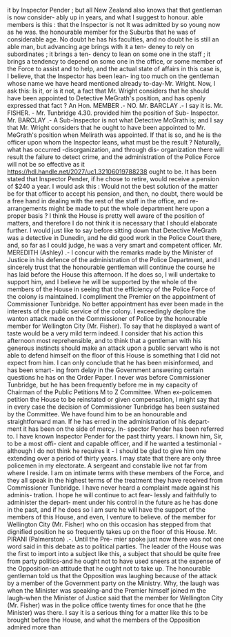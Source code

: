 it by Inspector Pender ; but all New Zealand also knows that that gentleman is now consider- ably up in years, and what I suggest to honour. able members is this : that the Inspector is not It was admitted by so young now as he was. the honourable member for the Suburbs that he was of considerable age. No doubt he has his faculties, and no doubt he is still an able man, but advancing age brings with it a ten- deney to rely on subordinates ; it brings a ten- dency to lean on some one in the staff ; it brings a tendency to depend on some one in the office, or some member of the Force to assist and to help, and the actual state of affairs in this case is, I believe, that the Inspector has been lean- ing too much on the gentleman whose name we have heard mentioned already to-day-Mr. Wright. Now, I ask this: Is it, or is it not, a fact that Mr. Wright considers that he should have been appointed to Detective MeGrath's position, and has openly expressed that fact ? An Hon. MEMBER .- NO. Mr. BARCLAY .- I say it is. Mr. FISHER. - Mr. Tunbridge 4.30. provided him the position of Sub- Inspector. Mr. BARCLAY .- A Sub-Inspector is not what Detective McGrath is; and I say that Mr. Wright considers that he ought to have been appointed to Mr. MeGrath's position when Melirath was appointed. If that is so, and he is the officer upon whom the Inspector leans, what must be the result ? Naturally, what has occurred -disorganization, and through dis- organization there will result the failure to detect crime, and the administration of the Police Force will not be so effective as it https://hdl.handle.net/2027/uc1.32106019788238 ought to be. It has been stated that Inspector Pender, if he chose to retire, would receive a pension of $240 a year. I would ask this : Would not the best solution of the matter be for that officer to accept his pension, and then, no doubt, there would be a free hand in dealing with the rest of the staff in the office, and re- arrangements might be made to put the whole department here upon a proper basis ? I think the House is pretty well aware of the position of matters, and therefore I do not think it is necessary that I should elaborate further. I would just like to say before sitting down that Detective MeGrath was a detective in Dunedin, and he did good work in the Police Court there, and, so far as I could judge, he was a very smart and competent officer. Mr. MEREDITH (Ashley) .- I concur with the remarks made by the Minister of Justice in his defence of the administration of the Police Department, and I sincerely trust that the honourable gentleman will continue the course he has laid before the House this afternoon. If he does so, I will undertake to support him, and I believe he will be supported by the whole of the members of the House in seeing that the efficiency of the Police Force of the colony is maintained. I compliment the Premier on the appointment of Commissioner Tunbridge. No better appointment has ever been made in the interests of the public service of the colony. I exceedingly deplore the wanton attack made on the Commissioner of Police by the honourable member for Wellington City (Mr. Fisher). To say that he displayed a want of taste would be a very mild term indeed. I consider that his action this afternoon most reprehensible, and to think that a gentleman with his generous instincts should make an attack upon a public servant who is not able to defend himself on the floor of this House is something that I did not expect from him. I can only conclude that he has been misinformed, and has been smart- ing from delay in the Government answering certain questions he has on the Order Paper. I never was before Commissioner Tunbridge, but he has been frequently before me in my capacity of Chairman of the Public Petitions M to Z Committee. When ex-policemen petition the House to be reinstated or given compensation, I might say that in every case the decision of Commissioner Tunbridge has been sustained by the Committee. We have found him to be an honourable and straightforward man. If he has erred in the administration of his depart- ment it has been on the side of mercy. In- spector Pender has been referred to. I have known Inspector Pender for the past thirty years. I known him, Sir, to be a most offi- cient and capable officer, and if he wanted a testimonial - although I do not think he requires it - I should be glad to give him one extending over a period of thirty years. I may state that there are only three policemen in my electorate. A sergeant and constable live not far from where I reside. I am on intimate terms with these members of the Force, and they all speak in the highest terms of the treatment they have received from Commissioner Tunbridge. I have never heard a complaint made against his adminis- tration. I hope he will continue to act fear- lessly and faithfully to administer the depart- ment under his control in the future as he has done in the past, and if he does so I am sure he will have the support of the members of this House, and even, I venture to believe. of the member for Wellington City (Mr. Fisher) who on this occasion has stepped from that dignified position he so frequently takes up on the floor of this House. Mr. PIRANI (Palmerston) .-. Until the Pre- mier spoke just now there was not one word said in this debate as to political parties. The leader of the House was the first to import into a subject like this, a subject that should be quite free from party politics-and he ought not to have used sneers at the expense of the Opposition-an attitude that he ought not to take up. The honourable gentleman told us that the Opposition was laughing because of the attack by a member of the Government party on the Ministry. Why, the laugh was when the Minister was speaking-and the Premier himself joined m the laugh-when the Minister of Justice said that the member for Wellington City (Mr. Fisher) was in the police office twenty times for once that he (the Minister) was there. I say it is a serious thing for a matter like this to be brought before the House, and what the members of the Opposition admired more than 